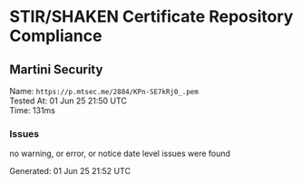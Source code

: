 # STIR/SHAKEN Certificate Repository Compliance

## Martini Security

Name: `https://p.mtsec.me/2884/KPn-SE7kRj0_.pem`\
Tested At: 01 Jun 25 21:50 UTC\
Time: 131ms

### Issues

no warning, or error, or notice date level issues were found

Generated: 01 Jun 25 21:52 UTC